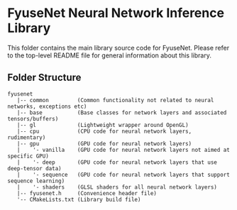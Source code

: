 # FyuseNet Neural Network Inference Library
This folder contains the main library source code for FyuseNet. Please refer to the top-level README file
for general information about this library.

## Folder Structure

```
fyusenet
   |-- common         (Common functionality not related to neural networks, exceptions etc)
   |-- base           (Base classes for network layers and associated tensors/buffers)
   |-- gl             (Lightweight wrapper around OpenGL)
   |-- cpu            (CPU code for neural network layers, rudimentary)
   |-- gpu            (GPU code for neural network layers)
   |    '- vanilla    (GPU code for neural network layers not aimed at specific GPU)
   |    '- deep       (GPU code for neural network layers that use deep-tensor data)
   |    '- sequence   (GPU code for neural network layers that support sequence learning)
   |    '- shaders    (GLSL shaders for all neural network layers)
   |-- fyusenet.h     (Convenience header file)
   '-- CMakeLists.txt (Library build file)
```

